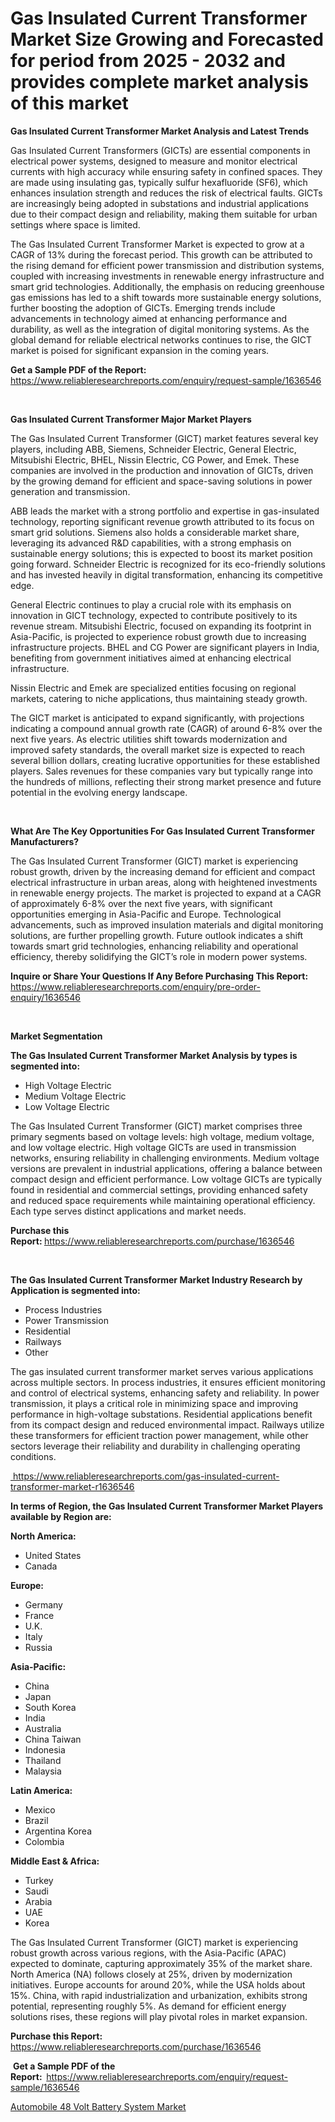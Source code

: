 <p><h1>Gas Insulated Current Transformer Market Size Growing and Forecasted for period from 2025 - 2032 and provides complete market analysis of this market</h1></p><p><strong>Gas Insulated Current Transformer Market Analysis and Latest Trends</strong></p>
<p><p>Gas Insulated Current Transformers (GICTs) are essential components in electrical power systems, designed to measure and monitor electrical currents with high accuracy while ensuring safety in confined spaces. They are made using insulating gas, typically sulfur hexafluoride (SF6), which enhances insulation strength and reduces the risk of electrical faults. GICTs are increasingly being adopted in substations and industrial applications due to their compact design and reliability, making them suitable for urban settings where space is limited.</p><p>The Gas Insulated Current Transformer Market is expected to grow at a CAGR of 13% during the forecast period. This growth can be attributed to the rising demand for efficient power transmission and distribution systems, coupled with increasing investments in renewable energy infrastructure and smart grid technologies. Additionally, the emphasis on reducing greenhouse gas emissions has led to a shift towards more sustainable energy solutions, further boosting the adoption of GICTs. Emerging trends include advancements in technology aimed at enhancing performance and durability, as well as the integration of digital monitoring systems. As the global demand for reliable electrical networks continues to rise, the GICT market is poised for significant expansion in the coming years.</p></p>
<p><strong>Get a Sample PDF of the Report:&nbsp;</strong> <a href="https://www.reliableresearchreports.com/enquiry/request-sample/1636546?utm_campaign=2255&utm_medium=2&utm_source=Github&utm_content=ia&utm_term=23032025&utm_id=gas-insulated-current-transformer">https://www.reliableresearchreports.com/enquiry/request-sample/1636546</a></p>
<p>&nbsp;</p>
<p><strong>Gas Insulated Current Transformer Major Market Players</strong></p>
<p><p>The Gas Insulated Current Transformer (GICT) market features several key players, including ABB, Siemens, Schneider Electric, General Electric, Mitsubishi Electric, BHEL, Nissin Electric, CG Power, and Emek. These companies are involved in the production and innovation of GICTs, driven by the growing demand for efficient and space-saving solutions in power generation and transmission.</p><p>ABB leads the market with a strong portfolio and expertise in gas-insulated technology, reporting significant revenue growth attributed to its focus on smart grid solutions. Siemens also holds a considerable market share, leveraging its advanced R&D capabilities, with a strong emphasis on sustainable energy solutions; this is expected to boost its market position going forward. Schneider Electric is recognized for its eco-friendly solutions and has invested heavily in digital transformation, enhancing its competitive edge.</p><p>General Electric continues to play a crucial role with its emphasis on innovation in GICT technology, expected to contribute positively to its revenue stream. Mitsubishi Electric, focused on expanding its footprint in Asia-Pacific, is projected to experience robust growth due to increasing infrastructure projects. BHEL and CG Power are significant players in India, benefiting from government initiatives aimed at enhancing electrical infrastructure.</p><p>Nissin Electric and Emek are specialized entities focusing on regional markets, catering to niche applications, thus maintaining steady growth.</p><p>The GICT market is anticipated to expand significantly, with projections indicating a compound annual growth rate (CAGR) of around 6-8% over the next five years. As electric utilities shift towards modernization and improved safety standards, the overall market size is expected to reach several billion dollars, creating lucrative opportunities for these established players. Sales revenues for these companies vary but typically range into the hundreds of millions, reflecting their strong market presence and future potential in the evolving energy landscape.</p></p>
<p>&nbsp;</p>
<p><strong>What Are The Key Opportunities For Gas Insulated Current Transformer Manufacturers?</strong></p>
<p><p>The Gas Insulated Current Transformer (GICT) market is experiencing robust growth, driven by the increasing demand for efficient and compact electrical infrastructure in urban areas, along with heightened investments in renewable energy projects. The market is projected to expand at a CAGR of approximately 6-8% over the next five years, with significant opportunities emerging in Asia-Pacific and Europe. Technological advancements, such as improved insulation materials and digital monitoring solutions, are further propelling growth. Future outlook indicates a shift towards smart grid technologies, enhancing reliability and operational efficiency, thereby solidifying the GICT’s role in modern power systems.</p></p>
<p><strong>Inquire or Share Your Questions If Any Before Purchasing This Report:</strong> <a href="https://www.reliableresearchreports.com/enquiry/pre-order-enquiry/1636546?utm_campaign=2255&utm_medium=2&utm_source=Github&utm_content=ia&utm_term=23032025&utm_id=gas-insulated-current-transformer">https://www.reliableresearchreports.com/enquiry/pre-order-enquiry/1636546</a></p>
<p>&nbsp;</p>
<p><strong>Market Segmentation</strong></p>
<p><strong>The Gas Insulated Current Transformer Market Analysis by types is segmented into:</strong></p>
<p><ul><li>High Voltage Electric</li><li>Medium Voltage Electric</li><li>Low Voltage Electric</li></ul></p>
<p><p>The Gas Insulated Current Transformer (GICT) market comprises three primary segments based on voltage levels: high voltage, medium voltage, and low voltage electric. High voltage GICTs are used in transmission networks, ensuring reliability in challenging environments. Medium voltage versions are prevalent in industrial applications, offering a balance between compact design and efficient performance. Low voltage GICTs are typically found in residential and commercial settings, providing enhanced safety and reduced space requirements while maintaining operational efficiency. Each type serves distinct applications and market needs.</p></p>
<p><strong>Purchase this Report:&nbsp;</strong><a href="https://www.reliableresearchreports.com/purchase/1636546?utm_campaign=2255&utm_medium=2&utm_source=Github&utm_content=ia&utm_term=23032025&utm_id=gas-insulated-current-transformer">https://www.reliableresearchreports.com/purchase/1636546</a></p>
<p>&nbsp;</p>
<p><strong>The Gas Insulated Current Transformer Market Industry Research by Application is segmented into:</strong></p>
<p><ul><li>Process Industries</li><li>Power Transmission</li><li>Residential</li><li>Railways</li><li>Other</li></ul></p>
<p><p>The gas insulated current transformer market serves various applications across multiple sectors. In process industries, it ensures efficient monitoring and control of electrical systems, enhancing safety and reliability. In power transmission, it plays a critical role in minimizing space and improving performance in high-voltage substations. Residential applications benefit from its compact design and reduced environmental impact. Railways utilize these transformers for efficient traction power management, while other sectors leverage their reliability and durability in challenging operating conditions.</p></p>
<p><a href="https://www.reliableresearchreports.com/gas-insulated-current-transformer-market-r1636546?utm_campaign=2255&utm_medium=2&utm_source=Github&utm_content=ia&utm_term=23032025&utm_id=gas-insulated-current-transformer">&nbsp;https://www.reliableresearchreports.com/gas-insulated-current-transformer-market-r1636546</a></p>
<p><strong>In terms of Region, the Gas Insulated Current Transformer Market Players available by Region are:</strong></p>
<p>
    <p> <strong> North America: </strong>
        <ul>
            <li>United States</li>
            <li>Canada</li>
        </ul>
        </p> 
    <p> <strong> Europe: </strong>
        <ul>
            <li>Germany</li>
            <li>France</li>
            <li>U.K.</li>
            <li>Italy</li>
            <li>Russia</li>
        </ul>
        </p> 
    <p> <strong> Asia-Pacific: </strong>
        <ul>
            <li>China</li>
            <li>Japan</li>
            <li>South Korea</li>
            <li>India</li>
            <li>Australia</li>
            <li>China Taiwan</li>
            <li>Indonesia</li>
            <li>Thailand</li>
            <li>Malaysia</li>
        </ul>
        </p> 
    <p> <strong> Latin America: </strong>
        <ul>
            <li>Mexico</li>
            <li>Brazil</li>
            <li>Argentina Korea</li>
            <li>Colombia</li>
        </ul>
        </p> 
    <p> <strong> Middle East & Africa: </strong>
        <ul>
            <li>Turkey</li>
            <li>Saudi</li>
            <li>Arabia</li>
            <li>UAE</li>
            <li>Korea</li>
        </ul>
    </p>
    </p>
<p><p>The Gas Insulated Current Transformer (GICT) market is experiencing robust growth across various regions, with the Asia-Pacific (APAC) expected to dominate, capturing approximately 35% of the market share. North America (NA) follows closely at 25%, driven by modernization initiatives. Europe accounts for around 20%, while the USA holds about 15%. China, with rapid industrialization and urbanization, exhibits strong potential, representing roughly 5%. As demand for efficient energy solutions rises, these regions will play pivotal roles in market expansion.</p></p>
<p><strong>Purchase this Report: </strong><a href="https://www.reliableresearchreports.com/purchase/1636546?utm_campaign=2255&utm_medium=2&utm_source=Github&utm_content=ia&utm_term=23032025&utm_id=gas-insulated-current-transformer">https://www.reliableresearchreports.com/purchase/1636546</a></p>
<p>&nbsp;<strong>Get a Sample PDF of the Report:&nbsp;&nbsp;</strong><a href="https://www.reliableresearchreports.com/enquiry/request-sample/1636546?utm_campaign=2255&utm_medium=2&utm_source=Github&utm_content=ia&utm_term=23032025&utm_id=gas-insulated-current-transformer">https://www.reliableresearchreports.com/enquiry/request-sample/1636546</a></p>
<p><strong></strong></p>
<p><p><a href="https://github.com/kbollin866/Market-Research-Report-List-1/blob/main/automobile-48-volt-battery-system-market.md?utm_campaign=2255&utm_medium=2&utm_source=Github&utm_content=ia&utm_term=23032025&utm_id=gas-insulated-current-transformer">Automobile 48 Volt Battery System Market</a></p></p>